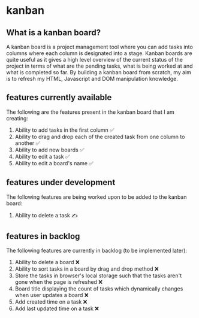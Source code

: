 # kanban

## What is a kanban board?
A kanban board is a project management tool where you can add tasks into columns where each column is designated into a stage. Kanban boards are quite useful as it gives a high level overview of the current status of the project in terms of what are the pending tasks, what is being worked at and what is completed so far. 
By building a kanban board from scratch, my aim is to refresh my HTML, Javascript and DOM manipulation knowledge.

## features currently available
The following are the features present in the kanban board that I am creating:
1. Ability to add tasks in the first column ✅
2. Ability to drag and drop each of the created task from one column to another ✅
3. Ability to add new boards ✅
4. Ability to edit a task ✅
5. Ability to edit a board's name ✅

## features under development
The following features are being worked upon to be added to the kanban board:
1. Ability to delete a task ✍️


## features in backlog
The following features are currently in backlog (to be implemented later):
1.  Ability to delete a board ❌
2. Ability to sort tasks in a board by drag and drop method ❌
3. Store the tasks in browser's local storage such that the tasks aren't gone when the page is refreshed ❌
4. Board title displaying the count of tasks which dynamically changes when user updates a board ❌
5. Add created time on a task ❌
6. Add last updated time on a task ❌